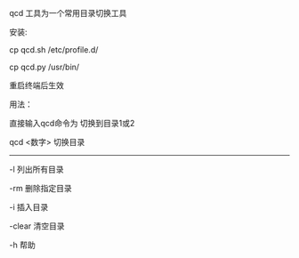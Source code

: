 qcd 工具为一个常用目录切换工具



安装:

cp qcd.sh /etc/profile.d/

cp qcd.py /usr/bin/

重启终端后生效

用法：

 直接输入qcd命令为 切换到目录1或2
 
 qcd <数字> 切换目录
 
 ----------------
 -l 列出所有目录
 
 -rm <path> 删除指定目录
 
 -i  <path> 插入目录
 
 -clear 清空目录
 
 -h 帮助